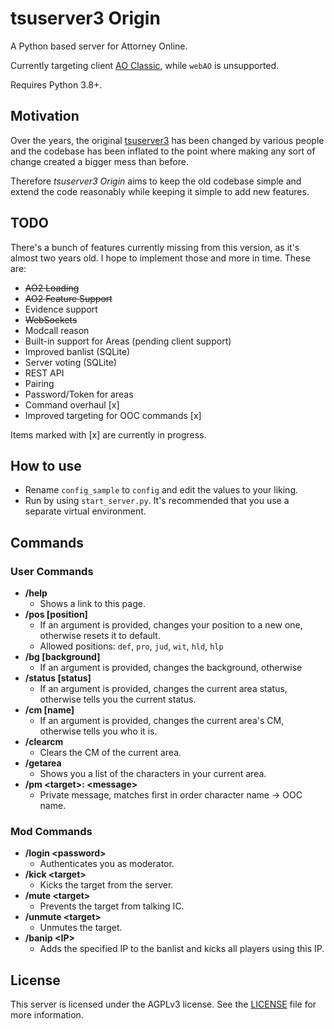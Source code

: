 # tsuserver3 Origin

A Python based server for Attorney Online.

Currently targeting client [AO Classic](https://github.com/argoneuscze/AO2-Client), while `webAO` is unsupported.

Requires Python 3.8+.

## Motivation

Over the years, the original [tsuserver3](https://github.com/AttorneyOnlineVidya/tsuserver3) has been changed by various people and the codebase
has been inflated to the point where making any sort of change created a bigger mess than before.

Therefore *tsuserver3 Origin* aims to keep the old codebase simple and extend the code reasonably
while keeping it simple to add new features.

## TODO

There's a bunch of features currently missing from this version, as it's almost two years old.
I hope to implement those and more in time. These are:

* ~~AO2 Loading~~
* ~~AO2 Feature Support~~
* Evidence support
* ~~WebSockets~~
* Modcall reason
* Built-in support for Areas (pending client support)
* Improved banlist (SQLite)
* Server voting (SQLite)
* REST API
* Pairing
* Password/Token for areas
* Command overhaul [x]
* Improved targeting for OOC commands [x]

Items marked with [x] are currently in progress.


## How to use

* Rename `config_sample` to `config` and edit the values to your liking.  
* Run by using `start_server.py`. It's recommended that you use a separate virtual environment.

## Commands

### User Commands

* **/help**
  * Shows a link to this page.
* **/pos [position]**
  * If an argument is provided, changes your position to a new one, otherwise resets it to default.
  * Allowed positions: `def`, `pro`, `jud`, `wit`, `hld`, `hlp`
* **/bg [background]**
  * If an argument is provided, changes the background, otherwise
* **/status [status]**
  * If an argument is provided, changes the current area status, otherwise tells you the current status.
* **/cm [name]**
  * If an argument is provided, changes the current area's CM, otherwise tells you who it is.
* **/clearcm**
  * Clears the CM of the current area.
* **/getarea**
  * Shows you a list of the characters in your current area.
* **/pm \<target>: \<message>**
  * Private message, matches first in order character name -> OOC name.

### Mod Commands

* **/login \<password>**
  * Authenticates you as moderator.
* **/kick \<target>**
  * Kicks the target from the server.
* **/mute \<target>**
  * Prevents the target from talking IC.
* **/unmute \<target>**
  * Unmutes the target.
* **/banip \<IP>**
  * Adds the specified IP to the banlist and kicks all players using this IP.

## License

This server is licensed under the AGPLv3 license. See the
[LICENSE](LICENSE.md) file for more information.